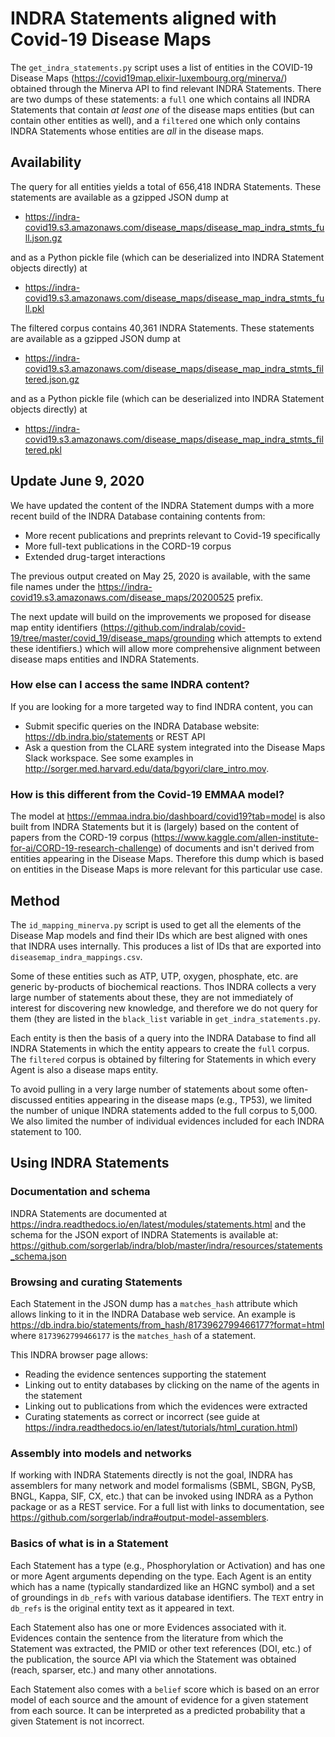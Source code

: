 # INDRA Statements aligned with Covid-19 Disease Maps

The `get_indra_statements.py` script uses a list of entities in the
COVID-19 Disease
Maps (https://covid19map.elixir-luxembourg.org/minerva/) obtained
through the Minerva API to find relevant INDRA Statements. There are two
dumps of these statements: a `full` one which contains all INDRA Statements
that contain _at least one_ of the disease maps entities (but can contain
other entities as well), and a `filtered`
one which only contains INDRA Statements whose entities are _all_
in the disease maps.

## Availability

The query for all entities yields a total of 656,418 INDRA Statements.
These statements are available as a gzipped JSON dump at

- https://indra-covid19.s3.amazonaws.com/disease_maps/disease_map_indra_stmts_full.json.gz

and as a Python pickle file (which can be deserialized into INDRA
Statement objects directly) at

- https://indra-covid19.s3.amazonaws.com/disease_maps/disease_map_indra_stmts_full.pkl

The filtered corpus contains 40,361 INDRA Statements.
These statements are available as a gzipped JSON dump at

- https://indra-covid19.s3.amazonaws.com/disease_maps/disease_map_indra_stmts_filtered.json.gz

and as a Python pickle file (which can be deserialized into INDRA
Statement objects directly) at

- https://indra-covid19.s3.amazonaws.com/disease_maps/disease_map_indra_stmts_filtered.pkl

## Update June 9, 2020
We have updated the content of the INDRA Statement dumps with a more
recent build of the INDRA Database containing contents from:
- More recent publications and preprints relevant to Covid-19 specifically
- More full-text publications in the CORD-19 corpus
- Extended drug-target interactions

The previous output created on May 25, 2020 is available, with the same file
names under the https://indra-covid19.s3.amazonaws.com/disease_maps/20200525
prefix.

The next update will build on the improvements we proposed for disease map
entity identifiers
(https://github.com/indralab/covid-19/tree/master/covid_19/disease_maps/grounding
which attempts to extend these identifiers.) which will allow more
comprehensive alignment between disease maps entities and INDRA Statements.


### How else can I access the same INDRA content?
If you are looking for a more targeted way to find INDRA content, you can
- Submit specific queries on the INDRA Database website: https://db.indra.bio/statements
or REST API
- Ask a question from the CLARE system integrated into the Disease Maps Slack
workspace. See some examples in http://sorger.med.harvard.edu/data/bgyori/clare_intro.mov.

### How is this different from the Covid-19 EMMAA model?
The model at https://emmaa.indra.bio/dashboard/covid19?tab=model is also
built from INDRA Statements but it is (largely) based on the content
of papers from the CORD-19 corpus (https://www.kaggle.com/allen-institute-for-ai/CORD-19-research-challenge)
of documents and isn't derived from entities
appearing in the Disease Maps. Therefore this dump which is based on entities
in the Disease Maps is more relevant for this particular use case.

## Method
The `id_mapping_minerva.py` script is used to get all the elements of
the Disease Map models and find their IDs which are best aligned with
ones that INDRA uses internally. This produces a list of IDs that are
exported into `diseasemap_indra_mappings.csv`.

Some of these entities such as ATP, UTP, oxygen, phosphate, etc. are generic
by-products of biochemical reactions. Thos INDRA collects a very large number
of statements about these, they are not immediately of interest for discovering
new knowledge, and therefore we do not query for them (they are listed
in the `black_list` variable in `get_indra_statements.py`.

Each entity is then the basis of a query into the INDRA Database to find all
INDRA Statements in which the entity appears to create the `full` corpus.
The `filtered` corpus is obtained by filtering for Statements in which
every Agent is also a disease maps entity.

To avoid pulling in a very large
number of statements about some often-discussed entities appearing in the
disease maps (e.g., TP53), we limited the number of unique INDRA statements
added to the full corpus to 5,000. We also limited the number of individual
evidences included for each INDRA statement to 100.

## Using INDRA Statements

### Documentation and schema
INDRA Statements are documented at
https://indra.readthedocs.io/en/latest/modules/statements.html
and the schema for the JSON export of INDRA Statements is available at:
https://github.com/sorgerlab/indra/blob/master/indra/resources/statements_schema.json

### Browsing and curating Statements
Each Statement in the JSON dump has a `matches_hash` attribute which
allows linking to it in the INDRA Database web service.
An example is https://db.indra.bio/statements/from_hash/8173962799466177?format=html
where `8173962799466177` is the `matches_hash` of a statement.

This INDRA browser page allows:
- Reading the evidence sentences supporting the statement
- Linking out to entity databases by clicking on the name of the agents in the statement
- Linking out to publications from which the evidences were extracted
- Curating statements as correct or incorrect (see guide at 
https://indra.readthedocs.io/en/latest/tutorials/html_curation.html)

### Assembly into models and networks
If working with INDRA Statements directly is not the goal, INDRA has assemblers
for many network and model formalisms (SBML, SBGN, PySB, BNGL, Kappa, SIF,
CX, etc.) that can be invoked using INDRA as a Python package or as a
REST service. For a full list with links to documentation, see
https://github.com/sorgerlab/indra#output-model-assemblers.

### Basics of what is in a Statement
Each Statement has a type (e.g., Phosphorylation or Activation) and has one
or more Agent arguments depending on the type. Each Agent is an entity which
has a name (typically standardized like an HGNC symbol) and a set of
groundings in `db_refs` with various database identifiers. The `TEXT` entry
in `db_refs` is the original entity text as it appeared in text.

Each
Statement also has one or more Evidences associated with it. Evidences
contain the sentence from the literature from which the Statement was
extracted, the PMID or other text references (DOI, etc.) of the publication,
the source API via which the Statement was obtained (reach, sparser, etc.) and
many other annotations.

Each Statement also comes with a `belief` score
which is based on an error model of each source and the amount of evidence
for a given statement from each source. It can be interpreted as a predicted
probability that a given Statement is not incorrect.
